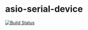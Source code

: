 # asio-serial-device

[![Build
Status](https://travis-ci.org/KumarRobotics/asio-serial-device.svg?branch=master)](https://travis-ci.org/KumarRobotics/asio-serial-device)
